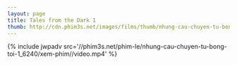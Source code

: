 ```yaml
---
layout: page
title: Tales from the Dark 1
thumb: http://cdn.phim3s.net/images/films/thumb/nhung-cau-chuyen-tu-bong-toi-1-tales-from-the-dark-1-2013.jpg
---
```

{% include jwpadv src='//phim3s.net/phim-le/nhung-cau-chuyen-tu-bong-toi-1_6240/xem-phim//video.mp4' %}